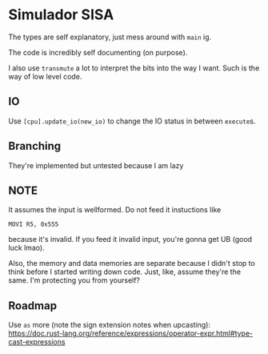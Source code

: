 # Simulador SISA

The types are self explanatory, just mess around with `main` ig.

The code is incredibly self documenting (on purpose).

I also use `transmute` a lot to interpret the bits into the way I want. Such is the way
of low level code.

## IO
Use `[cpu].update_io(new_io)` to change the IO status in between `execute`s.

## Branching
They're implemented but untested because I am lazy

## NOTE
It assumes the input is wellformed. Do not feed it instuctions like

`MOVI R5, 0x555`

because it's invalid. If you feed it invalid input, you're gonna get UB (good luck lmao).

Also, the memory and data memories are separate because I didn't stop to think before I started 
writing down code. Just, like, assume they're the same. I'm protecting you from yourself?


## Roadmap
Use `as` more (note the sign extension notes when upcasting): https://doc.rust-lang.org/reference/expressions/operator-expr.html#type-cast-expressions
